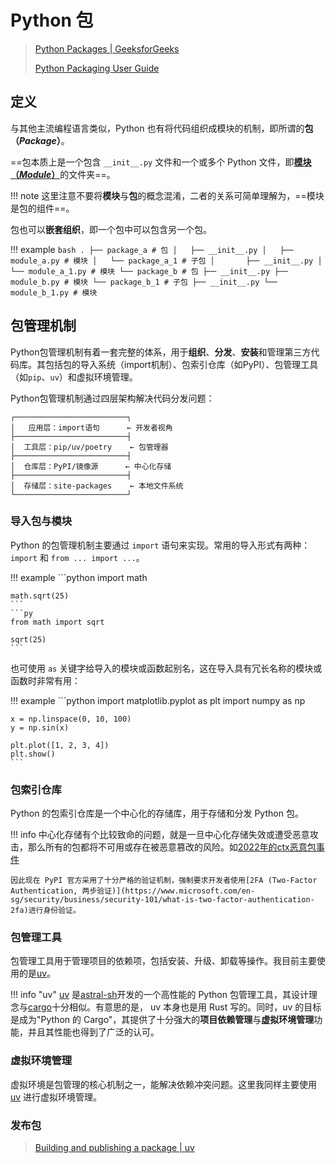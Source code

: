 # Python 包

> [Python Packages | GeeksforGeeks](https://www.geeksforgeeks.org/python/python-packages/)
>
> [Python Packaging User Guide](https://packaging.python.org/en/latest/overview/)

## 定义

与其他主流编程语言类似，Python 也有将代码组织成模块的机制，即所谓的**包 （*Package*）**。

==包本质上是一个包含 `__init__.py` 文件和一个或多个 Python 文件，即[**模块（*Module*）**](https://packaging.python.org/en/latest/overview/#python-modules)的文件夹==。

!!! note
    这里注意不要将**模块**与**包**的概念混淆，二者的关系可简单理解为，==模块是包的组件==。

包也可以**嵌套组织**，即一个包中可以包含另一个包。

!!! example
    ```bash
    .
    ├── package_a # 包
    │   ├── __init__.py
    │   ├── module_a.py # 模块
    │   └── package_a_1 # 子包
    │       ├── __init__.py
    │       └── module_a_1.py # 模块
    └── package_b # 包
        ├── __init__.py
        ├── module_b.py # 模块
        └── package_b_1 # 子包
            ├── __init__.py
            └── module_b_1.py # 模块
    ```

## 包管理机制

Python包管理机制有着一套完整的体系，用于**组织**、**分发**、**安装**和管理第三方代码库。其包括包的导入系统（import机制）、包索引仓库（如PyPI）、包管理工具（如`pip`、`uv`）和虚拟环境管理。

Python包管理机制通过四层架构解决代码分发问题：

<!-- <div align="center"> -->
```
┌─────────────────────────┐
│   应用层：import语句      ← 开发者视角
├─────────────────────────┤
│  工具层：pip/uv/poetry    ← 包管理器
├─────────────────────────┤
│  仓库层：PyPI/镜像源      ← 中心化存储
├─────────────────────────┤
│  存储层：site-packages    ← 本地文件系统
└─────────────────────────┘
```
<!-- </div> -->

### 导入包与模块

Python 的包管理机制主要通过 `import` 语句来实现。常用的导入形式有两种：`import` 和 `from ... import ...`。

!!! example
    ```python
    import math

    math.sqrt(25)
    ```
    ```py
    from math import sqrt

    sqrt(25)
    ```

也可使用 `as` 关键字给导入的模块或函数起别名，这在导入具有冗长名称的模块或函数时非常有用：

!!! example
    ```python
    import matplotlib.pyplot as plt
    import numpy as np

    x = np.linspace(0, 10, 100)
    y = np.sin(x)

    plt.plot([1, 2, 3, 4])
    plt.show()
    ```

### 包索引仓库

Python 的包索引仓库是一个中心化的存储库，用于存储和分发 Python 包。

!!! info
    中心化存储有个比较致命的问题，就是一旦中心化存储失效或遭受恶意攻击，那么所有的包都将不可用或存在被恶意篡改的风险。如[2022年的ctx恶意包事件](https://portswigger.net/daily-swig/malicious-python-library-ctx-removed-from-pypi-repo#:~:text=A%20malicious%20and%20potentially%20hijacked,issue%20impacting%20Python's%20CTX%20library.)

    因此现在 PyPI 官方采用了十分严格的验证机制，强制要求开发者使用[2FA (Two-Factor Authentication, 两步验证)](https://www.microsoft.com/en-sg/security/business/security-101/what-is-two-factor-authentication-2fa)进行身份验证。

### 包管理工具

包管理工具用于管理项目的依赖项，包括安装、升级、卸载等操作。我目前主要使用的是[uv](https://wiki.virtualguard101.com/notes/tools/uv)。

!!! info "uv"
    [uv](https://docs.astral.sh/uv/) 是[astral-sh](https://astral.sh/)开发的一个高性能的 Python 包管理工具，其设计理念与[cargo](https://doc.rust-lang.org/cargo/)十分相似。有意思的是， uv 本身也是用 Rust 写的。同时，uv 的目标是成为"Python 的 Cargo"，其提供了十分强大的**项目依赖管理**与**虚拟环境管理**功能，并且其性能也得到了广泛的认可。

### 虚拟环境管理

虚拟环境是包管理的核心机制之一，能解决依赖冲突问题。这里我同样主要使用 [uv](https://wiki.virtualguard101.com/notes/tools/uv) 进行虚拟环境管理。

### 发布包

> [Building and publishing a package | uv](https://docs.astral.sh/uv/guides/package/)
